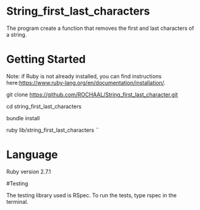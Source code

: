 # String_first_last_characters
The program create a function that removes the first and last characters of a string.

# Getting Started

Note: if Ruby is not already installed, you can find instructions here:https://www.ruby-lang.org/en/documentation/installation/.

git clone https://github.com/ROCHAAL/String_first_last_character.git

cd string_first_last_characters

bundle install

ruby lib/string_first_last_characters
``

# Language

Ruby version 2.7.1

#Testing

The testing library used is RSpec. To run the tests, type rspec in the terminal.
